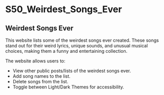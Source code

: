 # S50_Weirdest_Songs_Ever

## Weirdest Songs Ever

This website lists some of the weirdest songs ever created. These songs stand out for their weird lyrics, unique sounds, and unusual musical choices, making them a funny and entertaining collection.

The website allows users to:
- View other public posts/lists of the weirdest songs ever.
- Add song names to the list.
- Delete songs from the list.
- Toggle between Light/Dark Themes for accessibility.

